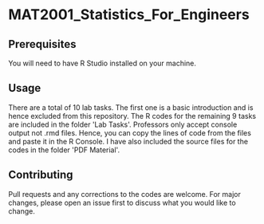 # MAT2001_Statistics_For_Engineers

## Prerequisites 

You will need to have R Studio installed on your machine. 

## Usage

There are a total of 10 lab tasks. The first one is a basic introduction and is hence excluded from this repository. 
The R codes for the remaining 9 tasks are included in the folder 'Lab Tasks'. 
Professors only accept console output not .rmd files. Hence, you can copy the lines of code from the files and paste it in the R Console.
I have also included the source files for the codes in the folder 'PDF Material'.  

## Contributing
Pull requests and any corrections to the codes are welcome. For major changes, please open an issue first to discuss what you would like to change.
